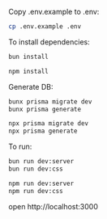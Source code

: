 Copy .env.example to .env:
```sh
cp .env.example .env
```

To install dependencies:
```sh
bun install

npm install
```

Generate DB:
```sh
bunx prisma migrate dev
bunx prisma generate

npx prisma migrate dev
npx prisma generate
```

To run:
```sh
bun run dev:server
bun run dev:css

npm run dev:server
npm run dev:css
```

open http://localhost:3000
